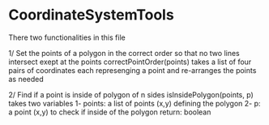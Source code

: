 # CoordinateSystemTools
There two functionalities in this file

1/ Set the points of a polygon in the correct order so that no two lines intersect exept at the points
  correctPointOrder(points) takes a list of four pairs of coordinates each represenging a point and 
  re-arranges the points as needed
  
2/ Find if a point is inside of polygon of n sides
  isInsidePolygon(points, p) takes two variables
  1- points: a list of points (x,y) defining the polygon
  2- p: a point (x,y) to check if inside of the polygon
  return: boolean
